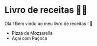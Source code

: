 # Livro de receitas :man_cook:

 Olá ! Bem vindo ao meu livro de receitas ! :wave:

- Pizza de Mozzarella
- Açaí com Paçoca

  



